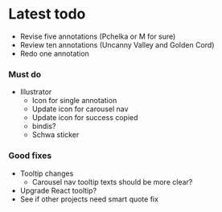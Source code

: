 # Latest todo
* Revise five annotations (Pchelka or M for sure)
* Review ten annotations (Uncanny Valley and Golden Cord)
* Redo one annotation

### Must do
* Illustrator
    * Icon for single annotation
    * Update icon for carousel nav
    * Update icon for success copied
    * bindis?
    * Schwa sticker

### Good fixes
* Tooltip changes
    * Carousel nav tooltip texts should be more clear?
* Upgrade React tooltip?
* See if other projects need smart quote fix